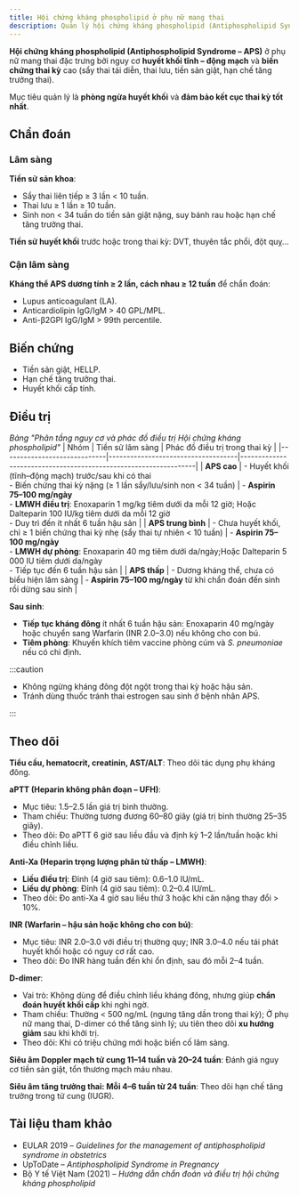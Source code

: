 ```yaml
---
title: Hội chứng kháng phospholipid ở phụ nữ mang thai
description: Quản lý hội chứng kháng phospholipid (Antiphospholipid Syndrome – APS) trong thai kỳ để phòng ngừa huyết khối và biến chứng sản khoa.
---
```


**Hội chứng kháng phospholipid (Antiphospholipid Syndrome – APS)** ở phụ nữ mang thai đặc trưng bởi nguy cơ **huyết khối tĩnh – động mạch** và **biến chứng thai kỳ** cao (sẩy thai tái diễn, thai lưu, tiền sản giật, hạn chế tăng trưởng thai).

Mục tiêu quản lý là **phòng ngừa huyết khối** và **đảm bảo kết cục thai kỳ tốt nhất**.

## Chẩn đoán

### Lâm sàng

**Tiền sử sản khoa**:

- Sẩy thai liên tiếp ≥ 3 lần < 10 tuần.
- Thai lưu ≥ 1 lần ≥ 10 tuần.
- Sinh non < 34 tuần do tiền sản giật nặng, suy bánh rau hoặc hạn chế tăng trưởng thai.

**Tiền sử huyết khối** trước hoặc trong thai kỳ: DVT, thuyên tắc phổi, đột quỵ...

### Cận lâm sàng

**Kháng thể APS dương tính ≥ 2 lần, cách nhau ≥ 12 tuần** để chẩn đoán:

- Lupus anticoagulant (LA).
- Anticardiolipin IgG/IgM > 40 GPL/MPL.
- Anti-β2GPI IgG/IgM > 99th percentile.

## Biến chứng

- Tiền sản giật, HELLP.
- Hạn chế tăng trưởng thai.
- Huyết khối cấp tính.

## Điều trị

_Bảng "Phân tầng nguy cơ và phác đồ điều trị Hội chứng kháng phospholipid"_
| Nhóm | Tiền sử lâm sàng | Phác đồ điều trị trong thai kỳ |
|-----------------------------|------------------------------------|-----------------------------------------------------------------|
| **APS cao** | - Huyết khối (tĩnh–động mạch) trước/sau khi có thai<br/>- Biến chứng thai kỳ nặng (≥ 1 lần sẩy/lưu/sinh non < 34 tuần) | - **Aspirin 75–100 mg/ngày**<br/>- **LMWH điều trị**: Enoxaparin 1 mg/kg tiêm dưới da mỗi 12 giờ; Hoặc Dalteparin 100 IU/kg tiêm dưới da mỗi 12 giờ<br/>- Duy trì đến ít nhất 6 tuần hậu sản |
| **APS trung bình** | - Chưa huyết khối, chỉ ≥ 1 biến chứng thai kỳ nhẹ (sẩy thai tự nhiên < 10 tuần) | - **Aspirin 75–100 mg/ngày**<br/>- **LMWH dự phòng**: Enoxaparin 40 mg tiêm dưới da/ngày;Hoặc Dalteparin 5 000 IU tiêm dưới da/ngày<br/>- Tiếp tục đến 6 tuần hậu sản |
| **APS thấp** | - Dương kháng thể, chưa có biểu hiện lâm sàng | - **Aspirin 75–100 mg/ngày** từ khi chẩn đoán đến sinh rồi dừng sau sinh |

**Sau sinh**:

- **Tiếp tục kháng đông** ít nhất 6 tuần hậu sản: Enoxaparin 40 mg/ngày hoặc chuyển sang Warfarin (INR 2.0–3.0) nếu không cho con bú.
- **Tiêm phòng**: Khuyến khích tiêm vaccine phòng cúm và _S. pneumoniae_ nếu có chỉ định.

:::caution

- Không ngừng kháng đông đột ngột trong thai kỳ hoặc hậu sản.
- Tránh dùng thuốc tránh thai estrogen sau sinh ở bệnh nhân APS.

:::

## Theo dõi

**Tiểu cầu, hematocrit, creatinin, AST/ALT**: Theo dõi tác dụng phụ kháng đông.

**aPTT (Heparin không phân đoạn – UFH)**:

- Mục tiêu: 1.5–2.5 lần giá trị bình thường.
- Tham chiếu: Thường tương đương 60–80 giây (giá trị bình thường 25–35 giây).
- Theo dõi: Đo aPTT 6 giờ sau liều đầu và định kỳ 1–2 lần/tuần hoặc khi điều chỉnh liều.

**Anti-Xa (Heparin trọng lượng phân tử thấp – LMWH)**:

- **Liều điều trị**: Đỉnh (4 giờ sau tiêm): 0.6–1.0 IU/mL.
- **Liều dự phòng**: Đỉnh (4 giờ sau tiêm): 0.2–0.4 IU/mL.
- Theo dõi: Đo anti-Xa 4 giờ sau liều thứ 3 hoặc khi cân nặng thay đổi > 10%.

**INR (Warfarin – hậu sản hoặc không cho con bú)**:

- Mục tiêu: INR 2.0–3.0 với điều trị thường quy; INR 3.0–4.0 nếu tái phát huyết khối hoặc có nguy cơ rất cao.
- Theo dõi: Đo INR hàng tuần đến khi ổn định, sau đó mỗi 2–4 tuần.

**D-dimer**:

- Vai trò: Không dùng để điều chỉnh liều kháng đông, nhưng giúp **chẩn đoán huyết khối cấp** khi nghi ngờ.
- Tham chiếu: Thường < 500 ng/mL (ngưng tăng dần trong thai kỳ); Ở phụ nữ mang thai, D-dimer có thể tăng sinh lý; ưu tiên theo dõi **xu hướng giảm** sau khi khởi trị.
- Theo dõi: Khi có triệu chứng mới hoặc biến cố lâm sàng.

**Siêu âm Doppler mạch tử cung 11–14 tuần và 20–24 tuần**: Đánh giá nguy cơ tiền sản giật, tổn thương mạch máu nhau.

**Siêu âm tăng trưởng thai: Mỗi 4–6 tuần từ 24 tuần**: Theo dõi hạn chế tăng trưởng trong tử cung (IUGR).

## Tài liệu tham khảo

- EULAR 2019 – _Guidelines for the management of antiphospholipid syndrome in obstetrics_
- UpToDate – _Antiphospholipid Syndrome in Pregnancy_
- Bộ Y tế Việt Nam (2021) – _Hướng dẫn chẩn đoán và điều trị hội chứng kháng phospholipid_
